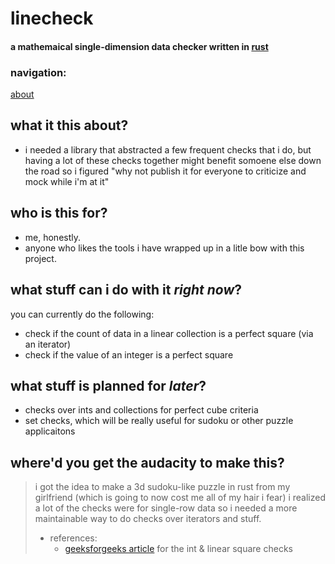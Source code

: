 # linecheck
#### a mathemaical single-dimension data checker written in [rust](https://www.rust-lang.org/)
### navigation:
[about](#what-is-this-about)
## what it this about?
- i needed a library that abstracted a few frequent checks that i do, but having a lot of these checks together might benefit somoene else down the road so i figured "why not publish it for everyone to criticize and mock while i'm at it"
## who is this for?
- me, honestly.
- anyone who likes the tools i have wrapped up in a litle bow with this project.
## what stuff can i do with it *right now*?
you can currently do the following:
- check if the count of data in a linear collection is a perfect square (via an iterator)
- check if the value of an integer is a perfect square
## what stuff is planned for *later*?
- checks over ints and collections for perfect cube criteria
- set checks, which will be really useful for sudoku or other puzzle applicaitons
## where'd you get the audacity to make this?
> i got the idea to make a 3d sudoku-like puzzle in rust from my girlfriend (which is going to now cost me all of my hair i fear)
> i realized a lot of the checks were for single-row data so i needed a more maintainable way to do checks over iterators and stuff.
> - references:
>   - [geeksforgeeks article](https://www.geeksforgeeks.org/check-if-given-number-is-perfect-square-in-cpp/) for the int & linear square checks
